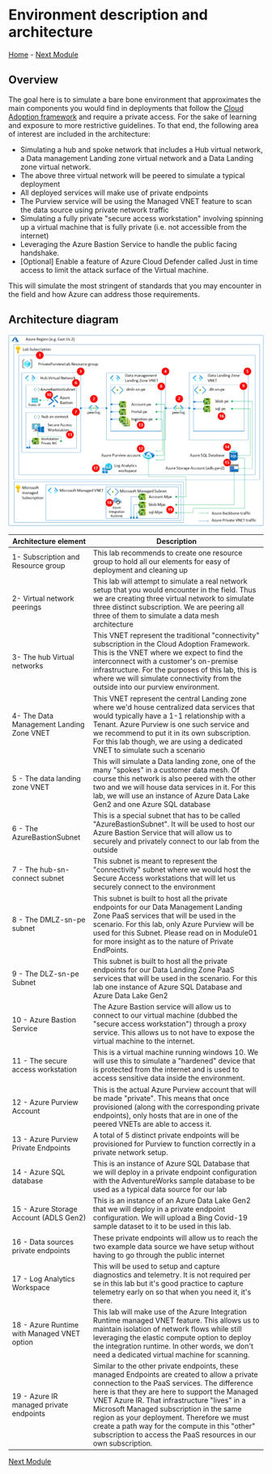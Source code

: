 # Environment description and architecture

[Home](/README.md) - [Next Module](/modules/module01.md)

## Overview

The goal here is to simulate a bare bone environment that approximates the main components you would find in deployments that follow the [Cloud Adoption framework](https://docs.microsoft.com/azure/cloud-adoption-framework/) and require a private access. For the sake of learning and exposure to more restrictive guidelines. To that end, the following area of interest are included in the architecture:

- Simulating a hub and spoke network that includes a Hub virtual network, a Data management Landing zone virtual network and a Data Landing zone virtual network.
- The above three virtual network will be peered to simulate a typical deployment
- All deployed services will make use of private endpoints
- The Purview service will be using the Managed VNET feature to scan the data source using private network traffic
- Simulating a fully private "secure access workstation" involving spinning up a virtual machine that is fully private (i.e. not accessible from the internet)
- Leveraging the Azure Bastion Service to handle the public facing handshake.
- [Optional] Enable a feature of Azure Cloud Defender called Just in time access to limit the attack surface of the Virtual machine.

This will simulate the most stringent of standards that you may encounter in the field and how Azure can address those requirements.

## Architecture diagram

![Architecture Diagram](../images/Module00-ArchitectureOverview.png)

| Architecture element  | Description |
| ------------- | ------------- |
| 1- Subscription and Resource group  | This lab recommends to create one resource group to hold all our elements for easy of deployment and cleaning up  |
| 2- Virtual network peerings  | This lab will attempt to simulate a real network setup that you would encounter in the field. Thus we are creating three virtual network to simulate three distinct subscription. We are peering all three of them to simulate a data mesh architecture |
| 3- The hub Virtual networks | This VNET represent the traditional "connectivity" subscription in the Cloud Adoption Framework. This is the VNET where we expect to find the interconnect with a customer's on-premise infrastructure. For the purposes of this lab, this is where we will simulate connectivity from the outside into our purview environment. |
| 4- The Data Management Landing Zone VNET | This VNET represent the central Landing zone where we'd house centralized data services that would typically have a 1-1 relationship with a Tenant. Azure Purview is one such service and we recommend to put it in its own subscription. For this lab though, we are using a dedicated VNET to simulate such a scenario |
| 5 - The data landing zone VNET| This will simulate a Data landing zone, one of the many "spokes" in a customer data mesh. Of course this network is also peered with the other two and we will house data services in it. For this lab, we will use an instance of Azure Data Lake Gen2 and one Azure SQL database |
| 6 - The AzureBastionSubnet| This is a special subnet that has to be called "AzureBastionSubnet". It will be used to host our Azure Bastion Service that will allow us to securely and privately connect to our lab from the outside |
| 7 - The hub-sn-connect subnet | This subnet is meant to represent the "connectivity" subnet where we would host the Secure Access workstations that will let us securely connect to the environment |
| 8 - The DMLZ-sn-pe subnet| This subnet is built to host all the private endpoints for our Data Management Landing Zone PaaS services that will be used in the scenario. For this lab, only Azure Purview will be used for this Subnet. Please read on in Module01 for more insight as to the nature of Private EndPoints. |
| 9 - The DLZ-sn-pe Subnet | This subnet is built to host all the private endpoints for our Data Landing Zone PaaS services that will be used in the scenario. For this lab one instance of Azure SQL Database and Azure Data Lake Gen2 |
| 10 - Azure Bastion Service | The Azure Bastion service will allow us to connect to our virtual machine (dubbed the "secure access workstation") through a proxy service. This allows us to not have to expose the virtual machine to the internet.|
| 11 - The secure access workstation | This is a virtual machine running windows 10. We will use this to simulate a "hardened" device that is protected from the internet and is used to access sensitive data inside the environment.|
| 12 - Azure Purview Account| This is the actual Azure Purview account that will be made "private". This means that once provisioned (along with the corresponding private endpoints), only hosts that are in one of the peered VNETs are able to access it.|
| 13 - Azure Purview Private Endpoints| A total of 5 distinct private endpoints will be provisioned for Purview to function correctly in a private network setup. |
| 14 - Azure SQL database | This is an instance of Azure SQL Database that we will deploy in a private endpoint configuration with the AdventureWorks sample database to be used as a typical data source for our lab |
| 15 - Azure Storage Account (ADLS Gen2) | This is an instance of an Azure Data Lake Gen2 that we will deploy in a private endpoint configuration. We will upload a Bing Covid-19 sample dataset to it to be used in this lab. |
| 16 - Data sources private endpoints | These private endpoints will allow us to reach the two example data source we have setup without having to go through the public internet |
| 17 - Log Analytics Workspace | This will be used to setup and capture diagnostics and telemetry. It is not required per se in this lab but it's good practice to capture telemetry early on so that when you need it, it's there.|
| 18 - Azure Runtime with Managed VNET option | This lab will make use of the Azure Integration Runtime managed VNET feature. This allows us to maintain isolation of network flows while still leveraging the elastic compute option to deploy the integration runtime. In other words, we don't need a dedicated virtual machine for scanning.|
| 19 - Azure IR managed private endpoints | Similar to the other private endpoints, these managed Endpoints are created to allow a private connection to the PaaS services. The difference here is that they are here to support the Managed VNET Azure IR. That infrastructure "lives" in a Microsoft Managed subscription in the same region as your deployment. Therefore we must create a path way for the compute in this "other" subscription to access the PaaS resources in our own subscription.|

[Next Module](/modules/module01.md)